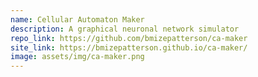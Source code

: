 ```yaml
---
name: Cellular Automaton Maker
description: A graphical neuronal network simulator
repo_link: https://github.com/bmizepatterson/ca-maker
site_link: https://bmizepatterson.github.io/ca-maker/
image: assets/img/ca-maker.png
---
```

